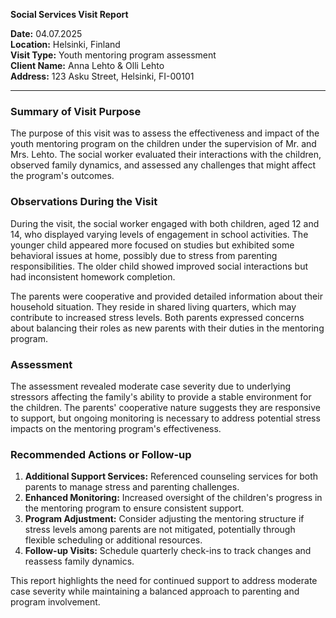 

**Social Services Visit Report**

**Date:** 04.07.2025  
**Location:** Helsinki, Finland  
**Visit Type:** Youth mentoring program assessment  
**Client Name:** Anna Lehto & Olli Lehto  
**Address:** 123 Asku Street, Helsinki, FI-00101  

---

### Summary of Visit Purpose

The purpose of this visit was to assess the effectiveness and impact of the youth mentoring program on the children under the supervision of Mr. and Mrs. Lehto. The social worker evaluated their interactions with the children, observed family dynamics, and assessed any challenges that might affect the program's outcomes.

### Observations During the Visit

During the visit, the social worker engaged with both children, aged 12 and 14, who displayed varying levels of engagement in school activities. The younger child appeared more focused on studies but exhibited some behavioral issues at home, possibly due to stress from parenting responsibilities. The older child showed improved social interactions but had inconsistent homework completion.

The parents were cooperative and provided detailed information about their household situation. They reside in shared living quarters, which may contribute to increased stress levels. Both parents expressed concerns about balancing their roles as new parents with their duties in the mentoring program.

### Assessment

The assessment revealed moderate case severity due to underlying stressors affecting the family's ability to provide a stable environment for the children. The parents' cooperative nature suggests they are responsive to support, but ongoing monitoring is necessary to address potential stress impacts on the mentoring program's effectiveness.

### Recommended Actions or Follow-up

1. **Additional Support Services:** Referenced counseling services for both parents to manage stress and parenting challenges.
2. **Enhanced Monitoring:** Increased oversight of the children's progress in the mentoring program to ensure consistent support.
3. **Program Adjustment:** Consider adjusting the mentoring structure if stress levels among parents are not mitigated, potentially through flexible scheduling or additional resources.
4. **Follow-up Visits:** Schedule quarterly check-ins to track changes and reassess family dynamics.

This report highlights the need for continued support to address moderate case severity while maintaining a balanced approach to parenting and program involvement.
